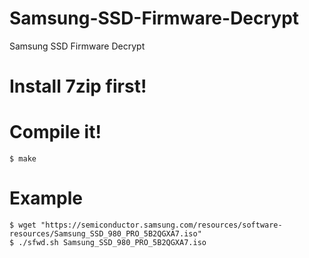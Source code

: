 # Samsung-SSD-Firmware-Decrypt
Samsung SSD Firmware Decrypt

# Install 7zip first!

# Compile it!
```$ make```
# Example
```
$ wget "https://semiconductor.samsung.com/resources/software-resources/Samsung_SSD_980_PRO_5B2QGXA7.iso"
$ ./sfwd.sh Samsung_SSD_980_PRO_5B2QGXA7.iso
```
